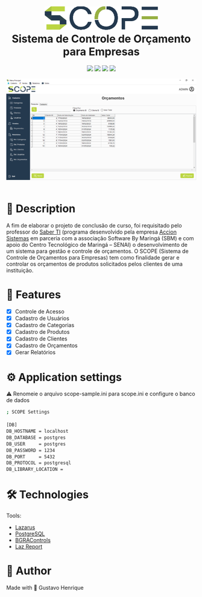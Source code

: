 <h1 align="center">
    <img src="github-assets/scope-logo-final.png" width="300"/>
    <br>
    Sistema de Controle de Orçamento para Empresas
</h1>



<div align="center">
    <img src="https://img.shields.io/github/languages/top/gustavohps10/scope-lazarus?color=BBD540"/>
    <img src="https://img.shields.io/github/commit-activity/w/Gustavohps10/scope-lazarus?color=BBD540"/>
    <img src="https://img.shields.io/github/created-at/gustavohps10/scope-lazarus?color=24394E"/>
    <img src="https://img.shields.io/github/license/gustavohps10/scope-lazarus?color=24394E"/>
</div>

<div align="center">
    <br>
    <img src="github-assets/sample.png" />
</div>
<br>

# :page_with_curl: Description
<p>
A fim de elaborar o projeto de conclusão de curso, foi requisitado pelo professor do <a target="_blank" href="https://www.softwarebymaringa.com.br/realizacao/235/saber_ti.html">Saber TI</a> (programa desenvolvido pela empresa <a target="_blank" href="https://accion.com.br/">Accion Sistemas</a> em parceria com a associação Software By Maringá (SBM) e com apoio do Centro Tecnológico de Maringá – SENAI) o desenvolvimento de um sistema para gestão e controle de orçamentos.
	O SCOPE (Sistema de Controle de Orçamentos para Empresas) tem como finalidade gerar e controlar os orçamentos de produtos solicitados pelos clientes de uma instituição. 
</p>

# :game_die: Features
- [x] Controle de Acesso
- [x] Cadastro de Usuários
- [x] Cadastro de Categorias
- [x] Cadastro de Produtos
- [x] Cadastro de Clientes
- [x] Cadastro de Orçamentos
- [x] Gerar Relatórios 

# :gear: Application settings
⚠️ Renomeie o arquivo scope-sample.ini para scope.ini e configure o banco de dados
```bash
; SCOPE Settings

[DB]
DB_HOSTNAME = localhost
DB_DATABASE = postgres
DB_USER     = postgres
DB_PASSWORD = 1234
DB_PORT     = 5432
DB_PROTOCOL = postgresql
DB_LIBRARY_LOCATION =
```

# :hammer_and_wrench: Technologies
Tools:
- [Lazarus](https://www.lazarus-ide.org/)
- [PostgreSQL](https://www.postgresql.org/)
- [BGRAControls](https://github.com/bgrabitmap/bgracontrols/)
- [Laz Report](https://wiki.freepascal.org/LazReport_Tutorial)

# :adult: Author
Made with 💜 Gustavo Henrique
